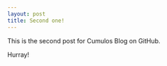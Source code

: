 ```yaml
---
layout: post
title: Second one!
---
```


This is the second post for Cumulos Blog on GitHub.

Hurray!
